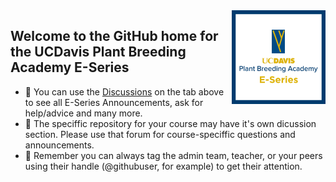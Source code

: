 <img src="img/GitHub PBA E Series logo.png" alt="PBA E-Series Logi" align="right" height="150pm"/> 


## Welcome to the GitHub home for the **UCDavis Plant Breeding Academy E-Series**


- :loudspeaker: You can use the [Discussions](https://github.com/orgs/UCD-PBA-E-Series/discussions) on the tab above to see all E-Series Announcements, ask for help/advice and many more. 
- :bookmark_tabs: The speciffic repository for your course may have it's own dicussion section. Please use that forum for course-speciffic questions and announcements. 
- :raising_hand: Remember you can always tag the admin team, teacher, or your peers using their handle (@githubuser, for example) to get their attention.
